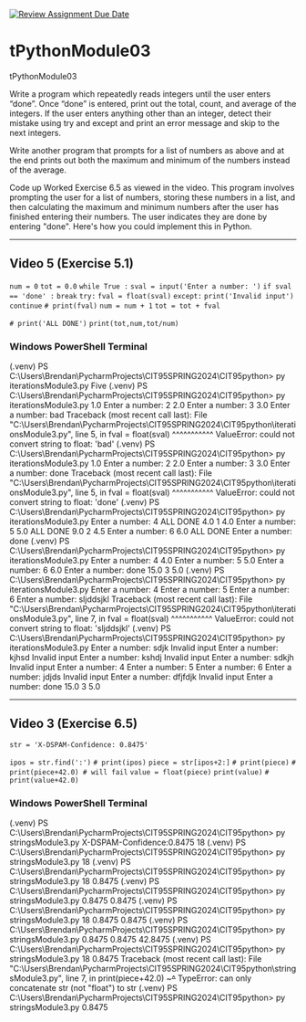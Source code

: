 [![Review Assignment Due Date](https://classroom.github.com/assets/deadline-readme-button-24ddc0f5d75046c5622901739e7c5dd533143b0c8e959d652212380cedb1ea36.svg)](https://classroom.github.com/a/_qDY-9qJ)
# tPythonModule03
tPythonModule03

Write a program which repeatedly reads integers until the user enters “done”. Once “done” is entered, print out the total, count, and average of the integers. If the user enters anything other than an integer, detect their mistake using try and except and print an error message and skip to the next integers.

Write another program that prompts for a list of numbers as above and at the end prints out both the maximum and minimum of the numbers instead of the average.

Code up Worked Exercise 6.5 as viewed in the video. This program involves prompting the user for a list of numbers, storing these numbers in a list, and then calculating the maximum and minimum numbers after the user has finished entering their numbers. The user indicates they are done by entering "done". Here's how you could implement this in Python.

---

## Video 5 (Exercise 5.1)

`num = 0`
`tot = 0.0`
`while True :`
    `sval = input('Enter a number: ')`
    `if sval == 'done' :`
        `break`
    `try:`
        `fval = float(sval)`
    `except:`
        `print('Invalid input')`
        `continue`
   `# print(fval)`
    `num = num + 1`
    `tot = tot + fval`

`# print('ALL DONE')`
`print(tot,num,tot/num)`

### Windows PowerShell Terminal

(.venv) PS C:\Users\Brendan\PycharmProjects\CIT95SPRING2024\CIT95python> py iterationsModule3.py
Five
(.venv) PS C:\Users\Brendan\PycharmProjects\CIT95SPRING2024\CIT95python> py iterationsModule3.py
1.0
Enter a number: 2
2.0
Enter a number: 3
3.0
Enter a number: bad
Traceback (most recent call last):
  File "C:\Users\Brendan\PycharmProjects\CIT95SPRING2024\CIT95python\iterationsModule3.py", line 5, in <module>
    fval = float(sval)
           ^^^^^^^^^^^
ValueError: could not convert string to float: 'bad'
(.venv) PS C:\Users\Brendan\PycharmProjects\CIT95SPRING2024\CIT95python> py iterationsModule3.py
1.0
Enter a number: 2
2.0
Enter a number: 3
3.0
Enter a number: done
Traceback (most recent call last):
  File "C:\Users\Brendan\PycharmProjects\CIT95SPRING2024\CIT95python\iterationsModule3.py", line 5, in <module>
    fval = float(sval)
           ^^^^^^^^^^^
ValueError: could not convert string to float: 'done'
(.venv) PS C:\Users\Brendan\PycharmProjects\CIT95SPRING2024\CIT95python> py iterationsModule3.py
Enter a number: 4
ALL DONE
4.0 1 4.0
Enter a number: 5
5.0
ALL DONE
9.0 2 4.5
Enter a number: 6
6.0
ALL DONE
Enter a number: done
(.venv) PS C:\Users\Brendan\PycharmProjects\CIT95SPRING2024\CIT95python> py iterationsModule3.py
Enter a number: 4
4.0
Enter a number: 5
5.0
Enter a number: 6
6.0
Enter a number: done
15.0 3 5.0
(.venv) PS C:\Users\Brendan\PycharmProjects\CIT95SPRING2024\CIT95python> py iterationsModule3.py
Enter a number: 4
Enter a number: 5
Enter a number: 6
Enter a number: sljddsjkl
Traceback (most recent call last):
  File "C:\Users\Brendan\PycharmProjects\CIT95SPRING2024\CIT95python\iterationsModule3.py", line 7, in <module>
    fval = float(sval)
           ^^^^^^^^^^^
ValueError: could not convert string to float: 'sljddsjkl'
(.venv) PS C:\Users\Brendan\PycharmProjects\CIT95SPRING2024\CIT95python> py iterationsModule3.py
Enter a number: sdjk
Invalid input
Enter a number: kjhsd
Invalid input
Enter a number: kshdj
Invalid input
Enter a number: sdkjh
Invalid input
Enter a number: 4
Enter a number: 5
Enter a number: 6
Enter a number: jdjds
Invalid input
Enter a number: dfjfdjk
Invalid input
Enter a number: done
15.0 3 5.0

---

## Video 3 (Exercise 6.5)

`str = 'X-DSPAM-Confidence: 0.8475'`

`ipos = str.find(':')`
`# print(ipos)`
`piece = str[ipos+2:]`
`# print(piece)`
`# print(piece+42.0) # will fail`
`value = float(piece)`
`print(value)`
`# print(value+42.0)`

### Windows PowerShell Terminal

(.venv) PS C:\Users\Brendan\PycharmProjects\CIT95SPRING2024\CIT95python> py stringsModule3.py
X-DSPAM-Confidence:0.8475
18
(.venv) PS C:\Users\Brendan\PycharmProjects\CIT95SPRING2024\CIT95python> py stringsModule3.py
18
(.venv) PS C:\Users\Brendan\PycharmProjects\CIT95SPRING2024\CIT95python> py stringsModule3.py
18
 0.8475
(.venv) PS C:\Users\Brendan\PycharmProjects\CIT95SPRING2024\CIT95python> py stringsModule3.py
 0.8475
0.8475
(.venv) PS C:\Users\Brendan\PycharmProjects\CIT95SPRING2024\CIT95python> py stringsModule3.py
18
0.8475
0.8475
(.venv) PS C:\Users\Brendan\PycharmProjects\CIT95SPRING2024\CIT95python> py stringsModule3.py
0.8475
0.8475
42.8475
(.venv) PS C:\Users\Brendan\PycharmProjects\CIT95SPRING2024\CIT95python> py stringsModule3.py
18
0.8475
Traceback (most recent call last):
  File "C:\Users\Brendan\PycharmProjects\CIT95SPRING2024\CIT95python\stringsModule3.py", line 7, in <module>
    print(piece+42.0)
          ~~~~~^~~~~
TypeError: can only concatenate str (not "float") to str
(.venv) PS C:\Users\Brendan\PycharmProjects\CIT95SPRING2024\CIT95python> py stringsModule3.py
0.8475
